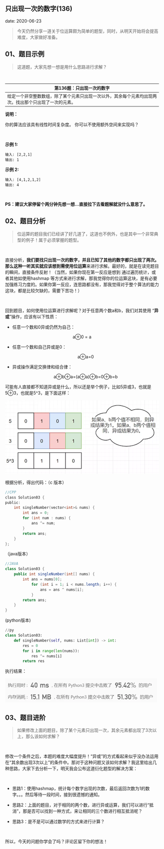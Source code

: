 
##	只出现一次的数字(136)
date:	2020-06-23
 

> 今天仍然分享一道关于位运算颇为简单的题型，同时，从明天开始将会提高难度，大家做好准备。

## 01、题目示例

> 这道题，大家先想一想是用什么思路进行求解？

<br/>

| 第136题：只出现一次的数字                                    |
| ------------------------------------------------------------ |
| 给定一个非空整数数组，除了某个元素只出现一次以外，其余每个元素均出现两次。找出那个只出现了一次的元素。 |

**说明：**

你的算法应该具有线性时间复杂度。 你可以不使用额外空间来实现吗？

<br/>

**示例 1:**

```
输入: [2,2,1]
输出: 1
```

**示例 2:**

```
输入: [4,1,2,1,2]
输出: 4
```

<br/>

**PS：建议大家停留个两分钟先想一想...直接拉下去看题解就没什么意思了。**

## 02、题目分析

> 位运算的题目我们已经讲了好几道了，这道也不例外，也是其中一个非常典型的例子！属于必须掌握的题型。

<br/>

直接分析，**我们要找只出现一次的数字，并且已知了其他的数字都只出现了两次。**那么这种一听其实就应该想到需使用**位运算**来进行求解。最好的，就是在读完题目的瞬间，直接条件反射！（当然，如果你现在第一反应是想到 通过遍历统计，或者其他如使用hashmap 等方式来进行求解，那我觉得你的位运算这块，是有必要加强练习力度的。如果你第一反应，连思路都没有，那我觉得对于整个算法的能力这块，都是比较欠缺的，需要下苦功！）

<br/>

回到题目，如何使用位运算进行求解呢？对于任意两个数a和b，我们对其使用 “**异或**”操作，应该有以下性质：

- 任意一个数和0异或仍然为自己：

<center> a⊕0 = a </center>

- 任意一个数和自己异或是0：

  <center> a⊕a=0 </center>

- 异或操作满足交换律和结合律：

  <center> a⊕b⊕a=(a⊕a)⊕b=0⊕b=b </center>

可能有人直接都不知道异或是什么，所以还是举个例子，比如5异或3，也就是5⊕3，也就是5^3，是下面这样：

<img src="804/1.jpg" alt="PNG" style="zoom: 67%;" />

根据分析，得出代码：（c  版本）

```c
//CPP
class Solution03 {
public:
    int singleNumber(vector<int>& nums) {
        int ans = 0;
        for (int num : nums) {
            ans ^= num;
        }
        return ans;
    }
};
```

（java版本）

```java
//JAVA
class Solution03 {
    public int singleNumber(int[] nums) {
        int ans = nums[0];
            for (int i = 1; i < nums.length; i++) {
                ans = ans ^ nums[i];
            }
        return ans;
    }
}
```

(python版本)

```python
//py
class Solution03:
    def singleNumber(self, nums: List[int]) -> int:
        res = 0
        for i in range(len(nums)):
            res ^= nums[i]
        return res
```

执行结果：

<img src="804/2.jpg" alt="PNG" style="zoom: 80%;" />

## 03、题目进阶

> 如果修改上面的题目，除了某个元素只出现一次，其余元素都出现了3次以上，那么该如何求解？

<br/>

修改一个条件之后，本题的难度大幅度提升！“异或”的方式看起来似乎没办法运用在“其余数出现3次以上”的条件中。那对于这种问题又该如何求解？我这里给出几种思路，大家下去分析一下，明天我会公布这道衍化题型的解决方案：

<br/>

- 思路1：使用hashmap，统计每个数字出现的次数，最后返回次数为1的数字。。。然后等待一段时间，接到很遗憾的通知。

- 思路2：上面的题目，对于相同的两个数，进行异或运算，我们可以进行“抵消”，那是否可以找到一种方式，来让相同的三个数进行相互抵消呢？

- 思路3：是不是可以通过数学的方式来进行计算？

  <br/>

所以，今天的问题你学会了吗？评论区留下你的想法！